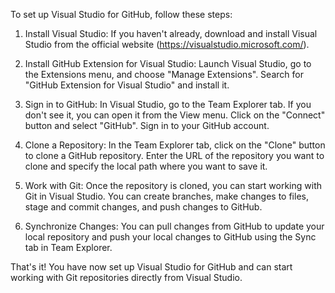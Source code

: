 To set up Visual Studio for GitHub, follow these steps:

1. Install Visual Studio: If you haven't already, download and install Visual Studio from the official website (https://visualstudio.microsoft.com/).

2. Install GitHub Extension for Visual Studio: Launch Visual Studio, go to the Extensions menu, and choose "Manage Extensions". Search for "GitHub Extension for Visual Studio" and install it.

3. Sign in to GitHub: In Visual Studio, go to the Team Explorer tab. If you don't see it, you can open it from the View menu. Click on the "Connect" button and select "GitHub". Sign in to your GitHub account.

4. Clone a Repository: In the Team Explorer tab, click on the "Clone" button to clone a GitHub repository. Enter the URL of the repository you want to clone and specify the local path where you want to save it.

5. Work with Git: Once the repository is cloned, you can start working with Git in Visual Studio. You can create branches, make changes to files, stage and commit changes, and push changes to GitHub.

6. Synchronize Changes: You can pull changes from GitHub to update your local repository and push your local changes to GitHub using the Sync tab in Team Explorer.

That's it! You have now set up Visual Studio for GitHub and can start working with Git repositories directly from Visual Studio.
